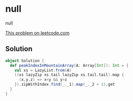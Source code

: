 # null

null

[This problem on leetcode.com](https://leetcode.com/problems/peak-index-in-a-mountain-array)

## Solution

```scala
object Solution {
  def peakIndexInMountainArray(A: Array[Int]): Int = {
    val xs = LazyList.from(A)
    ((xs lazyZip xs.tail lazyZip xs.tail.tail).map {
      (x,y,z) => x<y && y>z
    }).zipWithIndex.find(_._1).map(_._2 + 1).get
  }
}
```
